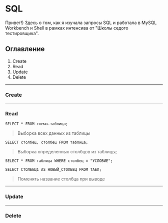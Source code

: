 # SQL
Привет!) Здесь о том, как я изучала запросы SQL и работала в MySQL Workbench и Shell в рамках интенсива от "Школы седого тестировщика".

## Оглавление
1. Create
2. Read
3. Update
4. Delete

_____

### Create

_____

### Read
```SELECT * FROM схема.таблица;```
>Выборка всех данных из таблицы


```SELECT столбец, столбец FROM таблица;```
>Выборка определенных столбцов из таблицы;

```SELECT * FROM таблица WHERE столбец = "УСЛОВИЕ";```
>

```SELECT СТОЛБЕЦ1 AS НОВЫЙ_СТОЛБЕЦ FROM ТАБЛ;```
>Поменять название столбца при выводе
_____

### Update

_____

### Delete

